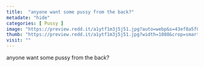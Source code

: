 ```yaml
---
title:  "anyone want some pussy from the back?"
metadate: "hide"
categories: [ Pussy ]
image: "https://preview.redd.it/a1ytf1m3j5j51.jpg?auto=webp&s=43ef8a5f089c3f4d9baa275b66745e0c499a1ed4"
thumb: "https://preview.redd.it/a1ytf1m3j5j51.jpg?width=1080&crop=smart&auto=webp&s=e1579a258ff76913b14dadf130fe8215b7cb01a1"
visit: ""
---
```

anyone want some pussy from the back?
